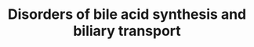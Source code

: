 ---
annotations:
- id: DOID:0070223
  parent: genetic disease
  type: Disease Ontology
  value: progressive familial intrahepatic cholestasis 3
- id: DOID:0070222
  parent: genetic disease
  type: Disease Ontology
  value: progressive familial intrahepatic cholestasis 2
- id: PW:0000013
  parent: disease pathway
  type: Pathway Ontology
  value: disease pathway
- id: PW:0001589
  parent: disease pathway
  type: Pathway Ontology
  value: inborn error of metabolism pathway
- id: DOID:0070226
  parent: genetic disease
  type: Disease Ontology
  value: progressive familial intrahepatic cholestasis 1
- id: PW:0000834
  parent: regulatory pathway
  type: Pathway Ontology
  value: bile acid transport pathway
- id: DOID:4810
  parent: genetic disease
  type: Disease Ontology
  value: cerebrotendinous xanthomatosis
- id: DOID:0050674
  parent: genetic disease
  type: Disease Ontology
  value: congenital bile acid synthesis defect
- id: PW:0000103
  parent: regulatory pathway
  type: Pathway Ontology
  value: transport pathway
- id: DOID:0110810
  parent: genetic disease
  type: Disease Ontology
  value: hereditary spastic paraplegia 5A
- id: DOID:0060602
  parent: genetic disease
  type: Disease Ontology
  value: alpha-methylacyl-CoA racemase deficiency
- id: PW:0000039
  parent: classic metabolic pathway
  type: Pathway Ontology
  value: bile acid biosynthetic pathway
- id: DOID:12308
  parent: genetic disease
  type: Disease Ontology
  value: Dubin-Johnson syndrome
- id: PW:0001060
  parent: classic metabolic pathway
  type: Pathway Ontology
  value: primary bile acid biosynthetic pathway
- id: PW:0001061
  parent: classic metabolic pathway
  type: Pathway Ontology
  value: secondary bile acid biosynthetic pathway
- id: CL:0000182
  parent: native cell
  type: Cell Type Ontology
  value: hepatocyte
authors:
- Maria van de Meent
- Eweitz
- DeSl
- Egonw
citedin: ''
communities:
- IEM
- MetaKids
- RareDiseases
description: This pathway model displays disorders of bile acid synthesis and biliary
  transport.   Bile acids have a crucial role in the absorption of lipids and hydrophilic
  vitamins. Furthermore, bile acids aid in the maintenance of cholesterol homeostasis,
  excretion of toxic substances, processing of food intake, and used as signaling
  molecules influencing glucose homeostasis, lipid metabolism, and energy expenditure.
  First, bile acids with a low solubility (less hydrophilic, unconjugated) must be
  activated using CoA, so that conjugation to taurine or glycine can happen.  This
  model includes 20 disorders, of which 14 are enzyme deficiencies, and 6 are related
  to transporters.   The enzyme deficiencies include 3β-Dehydrogenase deficiency,
  5β-Reductase deficiency, Spastic Paraplegia 5A, Cholesterol 7α-hydroxylase deficiency,
  Sterol 27-hydroxylase deficiency, α-Methylacyl-CoA racemase (AMACR) deficiency,
  Bile acid amidation defect, and Bile acid-CoA ligase deficiency (BA CoA LD, BACS),
  congenital bile acid synthesis defect 6 and type 5, D-bifunctional protein deficiency,
  sterol carrier protein 2 deficiency.   Disorders of transporters are related to
  deficiencies in ATP8B1 (Progressive familial intrahepatic cholestasis type 1; PFIC1),
  ABCB11 (Progressive familial intrahepatic cholestasis type 2; PFIC 2), ABCB4 (Progressive
  familial intrahepatic cholestasis type 3), and ABCC2 (Dubin-Johnson syndrome), as
  well as Rotor Syndrome (linked to two distinct genes, OATP1B1 and OATP1B3, related
  to taurocholate and glycocholate transport).    This pathway is based on Chapter
  34 of Blau’s ‘Physicians Guide to the Diagnosis, Treatment, and Follow-Up of Inherited
  Metabolic Diseases (ISBN 3642403360 (978-3642403361)), edition 4 (and is currently
  in the process of being updated to edition 5, Chapter 56). We would like to thank
  two authors from this chapter (Frédéric M. Vaz and Sacha Ferdinandusse) for their
  efforts in curating this pathway model!
last-edited: 2024-01-30
ndex: null
organisms:
- Homo sapiens
redirect_from:
- /index.php/Pathway:WP5176
- /instance/WP5176
- /instance/WP5176_r128232
revision: r128232
schema-jsonld:
- '@context': https://schema.org/
  '@id': https://wikipathways.github.io/pathways/WP5176.html
  '@type': Dataset
  creator:
    '@type': Organization
    name: WikiPathways
  description: This pathway model displays disorders of bile acid synthesis and biliary
    transport.   Bile acids have a crucial role in the absorption of lipids and hydrophilic
    vitamins. Furthermore, bile acids aid in the maintenance of cholesterol homeostasis,
    excretion of toxic substances, processing of food intake, and used as signaling
    molecules influencing glucose homeostasis, lipid metabolism, and energy expenditure.
    First, bile acids with a low solubility (less hydrophilic, unconjugated) must
    be activated using CoA, so that conjugation to taurine or glycine can happen.  This
    model includes 20 disorders, of which 14 are enzyme deficiencies, and 6 are related
    to transporters.   The enzyme deficiencies include 3β-Dehydrogenase deficiency,
    5β-Reductase deficiency, Spastic Paraplegia 5A, Cholesterol 7α-hydroxylase deficiency,
    Sterol 27-hydroxylase deficiency, α-Methylacyl-CoA racemase (AMACR) deficiency,
    Bile acid amidation defect, and Bile acid-CoA ligase deficiency (BA CoA LD, BACS),
    congenital bile acid synthesis defect 6 and type 5, D-bifunctional protein deficiency,
    sterol carrier protein 2 deficiency.   Disorders of transporters are related to
    deficiencies in ATP8B1 (Progressive familial intrahepatic cholestasis type 1;
    PFIC1), ABCB11 (Progressive familial intrahepatic cholestasis type 2; PFIC 2),
    ABCB4 (Progressive familial intrahepatic cholestasis type 3), and ABCC2 (Dubin-Johnson
    syndrome), as well as Rotor Syndrome (linked to two distinct genes, OATP1B1 and
    OATP1B3, related to taurocholate and glycocholate transport).    This pathway
    is based on Chapter 34 of Blau’s ‘Physicians Guide to the Diagnosis, Treatment,
    and Follow-Up of Inherited Metabolic Diseases (ISBN 3642403360 (978-3642403361)),
    edition 4 (and is currently in the process of being updated to edition 5, Chapter
    56). We would like to thank two authors from this chapter (Frédéric M. Vaz and
    Sacha Ferdinandusse) for their efforts in curating this pathway model!
  keywords:
  - (24R,25R)-3alpha,7alpha,12alpha,24-tetrahydroxy-5beta-cholestan-26-oyl-CoA
  - (25R)-3alpha,7alpha,12alpha-Trihydroxy-5beta-cholestan-26-oyl-CoA
  - (25R)-3alpha,7alpha-Dihydroxy-5beta-cholestanoyl-CoA
  - (25S)-3alpha,7alpha,12alpha-trihydroxy-5beta-cholestanoyl-CoA
  - (25S)-3alpha,7alpha-Dihydroxy-5beta-cholestanoyl-CoA
  - 27-Hydroxycholesterol
  - 3alpha,7alpha,12alpha-Trihydroxy-5beta-cholest-24-enoyl-CoA
  - 3alpha,7alpha,12alpha-trihydroxy-5beta-cholestan-26-al
  - 3alpha,7alpha,12alpha-trihydroxy-5beta-cholestan-26-oic acid
  - 3alpha,7alpha,24-trihydroxy-5beta-cholestan-26-oyl-CoA
  - 3alpha,7alpha-Dihydroxy-5beta-cholest-24-enoyl-CoA
  - 3alpha,7alpha-dihydroxy-24-oxo-5beta-cholestan-26-oyl-CoA
  - 3alpha,7alpha-dihydroxy-5beta-cholestan-26-al
  - 3alpha,7alpha-dihydroxy-5beta-cholestan-26-oic acid
  - 3beta,7alpha-Dihydroxy-5-cholestenoate
  - 3beta-Hydroxy-5-cholestenoic acid
  - 3α,7α,12α-trihydroxy-24-oxo-5β-cholestan-26-oyl-CoA
  - 5beta-Cholestane-3alpha,7alpha,27-triol
  - 5beta-cholestane-3alpha,7alpha,12alpha,26-tetrol
  - 5beta-cholestane-3alpha,7alpha,12alpha-triol
  - 5beta-cholestane-3alpha,7alpha,26-triol
  - 5beta-cholestane-3alpha,7alpha-diol
  - 7-alpha-Hydroxycholesterol
  - 7alpha,12alpha-Dihydroxy-4-cholesten-3-one
  - 7alpha,12alpha-dihydroxy-5beta-cholestan-3-one
  - 7alpha,26-dihydroxy-5beta-cholestan-3-one
  - 7alpha,26-dihydroxycholest-4-en-3-one
  - 7alpha-Hydroxy-4-cholesten-3-one
  - 7alpha-hydroxy-5beta-cholestan-3-one
  - ABCB11
  - ABCB4
  - ABCC2
  - ABCD3 or PMP70
  - ACOX2
  - AKR1D1
  - AMACR
  - ASBT
  - ATP8B1
  - Aldo-keto reductase family 1 member C4
  - BACS
  - BSEP
  - Bile acid
  - Bile acid-CoA:amino acid N-acyltransferase
  - Bilirubin glucuronide
  - CBH
  - CYP27A1
  - CYP7A1
  - CYP7B1
  - CYP8B1
  - Chenodeoxycholoyl-CoA
  - Glycochenodeoxycholic acid
  - Glycocholic acid
  - HSD17B4
  - HSD3B7
  - ILBP
  - MDR1
  - MRP2
  - MRP3
  - MRP4
  - NTCP
  - OATP1B1
  - OATP1B3
  - OSTα
  - OSTβ
  - Phosphatidylserine
  - SCPx
  - SLC27A5
  - SLCO1B1
  - SLCO1B3
  - Taurine
  - Taurochenodeoxycholic acid
  - Taurocholic acid
  - Very long-chain acyl-CoA synthetase
  - chenodeoxycholate(1-)
  - cholate
  - cholesterol
  - cholyl-CoA
  - glycocholate
  - phosphatidylcholines
  - taurocholate
  license: CC0
  name: Disorders of bile acid synthesis and biliary transport
seo: CreativeWork
title: Disorders of bile acid synthesis and biliary transport
wpid: WP5176
---